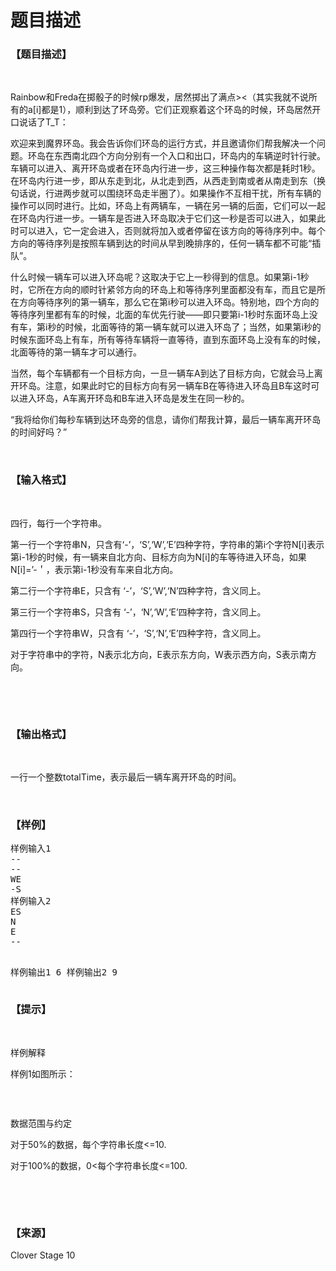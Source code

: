 # 题目描述


<h3>
【题目描述】
</h3>
<p>
<br/>
</p>
<p>
Rainbow和Freda在掷骰子的时候rp爆发，居然掷出了满点&gt;&lt;（其实我就不说所有的a[i]都是1），顺利到达了环岛旁。它们正观察着这个环岛的时候，环岛居然开口说话了T_T：
</p>
<p>
欢迎来到魔界环岛。我会告诉你们环岛的运行方式，并且邀请你们帮我解决一个问题。环岛在东西南北四个方向分别有一个入口和出口，环岛内的车辆逆时针行驶。车辆可以进入、离开环岛或者在环岛内行进一步，这三种操作每次都是耗时1秒。在环岛内行进一步，即从东走到北，从北走到西，从西走到南或者从南走到东（换句话说，行进两步就可以围绕环岛走半圈了）。如果操作不互相干扰，所有车辆的操作可以同时进行。比如，环岛上有两辆车，一辆在另一辆的后面，它们可以一起在环岛内行进一步。一辆车是否进入环岛取决于它们这一秒是否可以进入，如果此时可以进入，它一定会进入，否则就将加入或者停留在该方向的等待序列中。每个方向的等待序列是按照车辆到达的时间从早到晚排序的，任何一辆车都不可能“插队”。
</p>
<p>
什么时候一辆车可以进入环岛呢？这取决于它上一秒得到的信息。如果第i-1秒时，它所在方向的顺时针紧邻方向的环岛上和等待序列里面都没有车，而且它是所在方向等待序列的第一辆车，那么它在第i秒可以进入环岛。特别地，四个方向的等待序列里都有车的时候，北面的车优先行驶——即只要第i-1秒时东面环岛上没有车，第i秒的时候，北面等待的第一辆车就可以进入环岛了；当然，如果第i秒的时候东面环岛上有车，所有等待车辆将一直等待，直到东面环岛上没有车的时候，北面等待的第一辆车才可以通行。
</p>
<p>
当然，每个车辆都有一个目标方向，一旦一辆车A到达了目标方向，它就会马上离开环岛。注意，如果此时它的目标方向有另一辆车B在等待进入环岛且B车这时可以进入环岛，A车离开环岛和B车进入环岛是发生在同一秒的。
</p>
<p>
“我将给你们每秒车辆到达环岛旁的信息，请你们帮我计算，最后一辆车离开环岛的时间好吗？”
</p>
<p>
<br/>
</p>
<h3>
【输入格式】
</h3>
<p>
<br/>
</p>
<p>
四行，每行一个字符串。
</p>
<p>
第一行一个字符串N，只含有‘-’，‘S’,‘W’,‘E’四种字符，字符串的第i个字符N[i]表示第i-1秒的时候，有一辆来自北方向、目标方向为N[i]的车等待进入环岛，如果N[i]=’-＇，表示第i-1秒没有车来自北方向。
</p>
<p>
第二行一个字符串E，只含有 ‘-’，‘S’,‘W’,‘N’四种字符，含义同上。
</p>
<p>
第三行一个字符串S，只含有 ‘-’，‘N’,‘W’,‘E’四种字符，含义同上。
</p>
<p>
第四行一个字符串W，只含有 ‘-’，‘S’,‘N’,‘E’四种字符，含义同上。
</p>
<p>
对于字符串中的字符，N表示北方向，E表示东方向，W表示西方向，S表示南方向。
</p>
<p>
<br/>
</p>
<p>
<br/>
</p>
<h3>
【输出格式】
</h3>
<p>
<br/>
</p>
<p>
一行一个整数totalTime，表示最后一辆车离开环岛的时间。
</p>
<p>
<br/>
</p>
<h3>
【样例】
</h3>
<pre>样例输入1
--
--
WE
-S
样例输入2
ES
N
E
--

样例输出1
6
样例输出2
9
</pre>
<h3>
【提示】
</h3>
<p>
<br/>
</p>
<p>
样例解释
</p>
<p>
样例1如图所示：
</p>
<p>
<img src="/upload/image/20130109/20130109111657_37075.png" alt=""/> 
</p>
<p>
<br/>
</p>
<p>
数据范围与约定
</p>
<p>
对于50%的数据，每个字符串长度&lt;=10.
</p>
<p>
对于100%的数据，0&lt;每个字符串长度&lt;=100.
</p>
<p>
<br/>
</p>
<p>
<br/>
</p>
<h3>
【来源】
</h3>
<p>
Clover Stage 10
</p>
